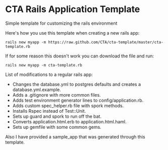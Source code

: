 CTA Rails Application Template
============

Simple template for customizing the rails environment

Here's how you use this template when creating a new rails app:

  `rails new myapp -m https://raw.github.com/CTA/cta-template/master/cta-template.rb`

If for some reason this doesn't work you can download the file and run:

  `rails new myapp -m cta-template.rb`

List of modifications to a regular rails app:
  * Changes the database.yml to postgres defaults and creates a database.yml.example.
  * Adds a .gitignore with more common files.
  * Adds test environment generator lines to config/application.rb.
  * Adds custom spec\_helper.rb file with spork methods.
  * Installs Rspec instead of Test::Unit.
  * Sets up guard and spork to run off the bat.
  * Converts application.html.erb to application.html.haml.
  * Sets up gemfile with some common gems.

Also I have provided a sample\_app that was generated through this template.
